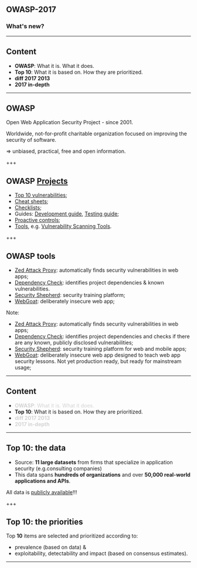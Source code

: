 ## OWASP-2017
### What's new?

---

## Content

* **OWASP**: What it is. What it does.  
* **Top 10**:  What it is based on. How they are prioritized.  
* **diff 2017 2013**   
* **2017 in-depth**

---

## OWASP

Open Web Application Security Project - since 2001.

Worldwide, not-for-profit charitable organization focused on improving the security of software.

=> unbiased, practical, free and open information.

+++

## OWASP [Projects](https://www.owasp.org/index.php/Category:OWASP_Project#tab=Project_Inventory)

* [Top 10 vulnerabilities](https://www.owasp.org/index.php/Category:OWASP_Top_Ten_Project);
* [Cheat sheets](https://www.owasp.org/index.php/OWASP_Cheat_Sheet_Series);
* [Checklists](https://www.owasp.org/images/0/08/OWASP_SCP_Quick_Reference_Guide_v2.pdf);
* Guides: [Development guide](https://www.owasp.org/index.php/OWASP_Guide_Project#tab=Main), [Testing guide](https://www.owasp.org/index.php/OWASP_Testing_Project);
* [Proactive controls](https://www.owasp.org/index.php/OWASP_Proactive_Controls#tab=OWASP_Proactive_Controls_2016);
* [Tools](https://www.owasp.org/index.php/Category:OWASP_Tools_Project), e.g. [Vulnerability Scanning Tools](https://www.owasp.org/index.php/Category:Vulnerability_Scanning_Tools).

+++

## OWASP tools

* [Zed Attack Proxy](https://www.owasp.org/index.php/OWASP_Zed_Attack_Proxy_Project): automatically finds security vulnerabilities in web apps;
* [Dependency Check](https://www.owasp.org/index.php/OWASP_Dependency_Check): identifies project dependencies & known vulnerabilities.
* [Security Shepherd](https://www.owasp.org/index.php/OWASP_Security_Shepherd): security training platform;
* [WebGoat](https://www.owasp.org/index.php/Category:OWASP_WebGoat_Project): deliberately insecure web app;

Note:
* [Zed Attack Proxy](https://www.owasp.org/index.php/OWASP_Zed_Attack_Proxy_Project): automatically finds security vulnerabilities in web apps;
* [Dependency Check](https://www.owasp.org/index.php/OWASP_Dependency_Check): identifies project dependencies and checks if there are any known, publicly disclosed vulnerabilities;
* [Security Shepherd](https://www.owasp.org/index.php/OWASP_Security_Shepherd): security training platform for web and mobile apps;
* [WebGoat](https://www.owasp.org/index.php/Category:OWASP_WebGoat_Project): deliberately insecure web app designed to teach web app security lessons. Not yet production ready, but ready for mainstream usage;


---

## Content

* <span style="color:LightGrey;">**OWASP**: What it is. What it does.</span>
* **Top 10**:  What it is based on. How they are prioritized.
* <span style="color:LightGrey;">**diff 2017 2013**</span>
* <span style="color:LightGrey;">**2017 in-depth**</span>

---

## Top 10: the data

* Source: **11 large datasets** from firms that specialize in application security (e.g.consulting companies)  
* This data spans **hundreds of organizations** and over **50,000 real-world applications and APIs**.

All data is [publicly available](https://github.com/OWASP/Top10/blob/master/2017/datacall/OWASP%20Top%2010%20-%202017%20Data%20Call-Public%20Release.xlsx?raw=true)!!!

+++ 

## Top 10: the priorities

Top **10** items are selected and prioritized according to:
* prevalence (based on data) &
* exploitability, detectability and impact (based on consensus estimates).

---

## 

